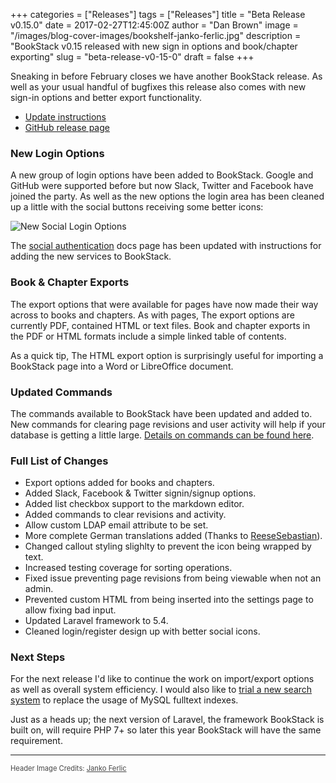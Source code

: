 +++
categories = ["Releases"]
tags = ["Releases"]
title = "Beta Release v0.15.0"
date = 2017-02-27T12:45:00Z
author = "Dan Brown"
image = "/images/blog-cover-images/bookshelf-janko-ferlic.jpg"
description = "BookStack v0.15 released with new sign in options and book/chapter exporting"
slug = "beta-release-v0-15-0"
draft = false
+++

Sneaking in before February closes we have another BookStack release. As well as your usual handful of bugfixes this release also comes with new sign-in options and better export functionality.

* [Update instructions](https://www.bookstackapp.com/docs/admin/updates)
* [GitHub release page](https://github.com/BookStackApp/BookStack/releases/tag/v0.15.0)

### New Login Options

A new group of login options have been added to BookStack. Google and GitHub were supported before but now Slack, Twitter and Facebook have joined the party. As well as the new options the login area has been cleaned up a little with the social buttons receiving some better icons:

![New Social Login Options](/images/2017/02/new-social-login-options.png)

The [social authentication](/docs/admin/social-auth/) docs page has been updated with instructions for adding the new services to BookStack.

### Book & Chapter Exports

The export options that were available for pages have now made their way across to books and chapters. As with pages, The export options are currently PDF, contained HTML or text files. Book and chapter exports in the PDF or HTML formats include a simple linked table of contents.

As a quick tip, The HTML export option is surprisingly useful for importing a BookStack page into a Word or LibreOffice document. 

### Updated Commands

The commands available to BookStack have been updated and added to. New commands for clearing page revisions and user activity will help if your database is getting a little large. [Details on commands can be found here](/docs/admin/commands/).

### Full List of Changes

* Export options added for books and chapters.
* Added Slack, Facebook & Twitter signin/signup options.
* Added list checkbox support to the markdown editor.
* Added commands to clear revisions and activity.
* Allow custom LDAP email attribute to be set.
* More complete German translations added (Thanks to [ReeseSebastian](https://github.com/BookStackApp/BookStack/pull/295)).
* Changed callout styling slighlty to prevent the icon being wrapped by text.
* Increased testing coverage for sorting operations.
* Fixed issue preventing page revisions from being viewable when not an admin.
* Prevented custom HTML from being inserted into the settings page to allow fixing bad input.
* Updated Laravel framework to 5.4.
* Cleaned login/register design up with better social icons.


### Next Steps

For the next release I'd like to continue the work on import/export options as well as overall system efficiency. I would also like to [trial a new search system](https://github.com/BookStackApp/BookStack/issues/271) to replace the usage of MySQL fulltext indexes.

Just as a heads up; the next version of Laravel, the framework BookStack is built on, will require PHP 7+ so later this year BookStack will have the same requirement. 

----

<span style="font-size: 0.8em;opacity:0.8;">Header Image Credits: <a href="https://unsplash.com/@thepootphotographer" target="_blank">Janko Ferlic</a></span>

